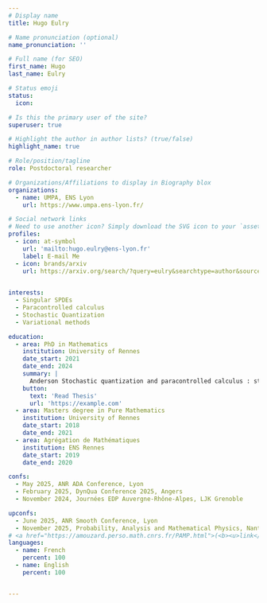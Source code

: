 ```yaml
---
# Display name
title: Hugo Eulry

# Name pronunciation (optional)
name_pronunciation: ''

# Full name (for SEO)
first_name: Hugo
last_name: Eulry

# Status emoji
status:
  icon: 

# Is this the primary user of the site?
superuser: true

# Highlight the author in author lists? (true/false)
highlight_name: true

# Role/position/tagline
role: Postdoctoral researcher

# Organizations/Affiliations to display in Biography blox
organizations:
  - name: UMPA, ENS Lyon
    url: https://www.umpa.ens-lyon.fr/

# Social network links
# Need to use another icon? Simply download the SVG icon to your `assets/media/icons/` folder.
profiles:
  - icon: at-symbol
    url: 'mailto:hugo.eulry@ens-lyon.fr'
    label: E-mail Me
  - icon: brands/arxiv
    url: https://arxiv.org/search/?query=eulry&searchtype=author&source=header

    
interests:
  - Singular SPDEs
  - Paracontrolled calculus
  - Stochastic Quantization
  - Variational methods

education:
  - area: PhD in Mathematics
    institution: University of Rennes
    date_start: 2021
    date_end: 2024
    summary: |
      Anderson Stochastic quantization and paracontrolled calculus : stochastic PDEs in singular environments.
    button:
      text: 'Read Thesis'
      url: 'https://example.com'
  - area: Masters degree in Pure Mathematics
    institution: University of Rennes
    date_start: 2018
    date_end: 2021
  - area: Agrégation de Mathématiques
    institution: ENS Rennes
    date_start: 2019
    date_end: 2020

confs:
  - May 2025, ANR ADA Conference, Lyon
  - February 2025, DynQua Conference 2025, Angers
  - November 2024, Journées EDP Auvergne-Rhône-Alpes, LJK Grenoble

upconfs:
  - June 2025, ANR Smooth Conference, Lyon
  - November 2025, Probability, Analysis and Mathematical Physics, Nanterre
# <a href="https://amouzard.perso.math.cnrs.fr/PAMP.html">(<b><u>link</u></b>)</a>
languages:
  - name: French
    percent: 100
  - name: English
    percent: 100


---
```


